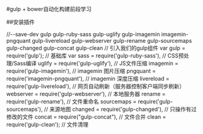 #gulp + bower自动化构建前段学习


##安装插件

//--save-dev gulp gulp-ruby-sass gulp-uglify gulp-imagemin imagemin-pngquant gulp-livereload gulp-webserver gulp-rename gulp-sourcemaps gulp-changed gulp-concat gulp-clean
// 引入我们的gulp组件
var gulp			= require('gulp');					// 基础库
var sass 			= require('gulp-ruby-sass'),			// CSS预处理/Sass编译
    uglify 			= require('gulp-uglify'),				// JS文件压缩
    imagemin 		= require('gulp-imagemin'),		// imagemin 图片压缩
    pngquant 		= require('imagemin-pngquant'),	// imagemin 深度压缩
    livereload 		= require('gulp-livereload'),			// 网页自动刷新（服务器控制客户端同步刷新）
    webserver 		= require('gulp-webserver'),		// 本地服务器
    rename 		= require('gulp-rename'),			// 文件重命名
    sourcemaps 	= require('gulp-sourcemaps'),		// 来源地图
    changed 		= require('gulp-changed'),			// 只操作有过修改的文件
    concat 			= require("gulp-concat"), 			// 文件合并
    clean 			= require('gulp-clean');				// 文件清理